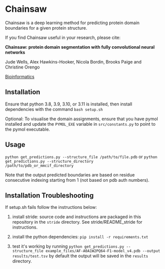 # Chainsaw

Chainsaw is a deep learning method for predicting protein domain boundaries for a given
protein structure.

If you find Chainsaw useful in your research, please cite:

**Chainsaw: protein domain segmentation with fully convolutional neural networks**

Jude Wells, Alex Hawkins-Hooker, Nicola Bordin, Brooks Paige and Christine Orengo

[Bioinformatics](https://doi.org/10.1093/bioinformatics/btae296)

## Installation
Ensure that python 3.8, 3.9, 3.10, or 3.11 is installed, then install dependencies with 
the command `bash setup.sh`

Optional:
To visualise the domain assignments, ensure that you have pymol installed and update the
`PYMOL_EXE` variable in `src/constants.py` to point to the pymol executable.

## Usage
`python get_predictions.py --structure_file /path/to/file.pdb`
or
`python get_predictions.py --structure_directory /path/to/pdb_or_mmcif_directory`

Note that the output predicted boundaries are based on residue consecutive indexing
starting from 1 (not based on pdb auth numbers).

## Installation Troubleshooting
If setup.sh fails follow the instructions below:

1) install stride: source code and instructions are packaged in this repository in the
    `stride` directory. See stride/README_stride for instructions. 

2) install the python dependencies: `pip install -r requirements.txt`

3) test it's working by running `python get_predictions.py --structure_file example_files/AF-A0A1W2PQ64-F1-model_v4.pdb --output results/test.tsv`
    by default the output will be saved in the `results` directory.


